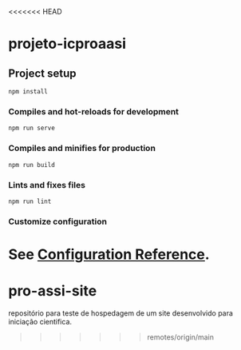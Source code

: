 <<<<<<< HEAD
# projeto-icproaasi

## Project setup
```
npm install
```

### Compiles and hot-reloads for development
```
npm run serve
```

### Compiles and minifies for production
```
npm run build
```

### Lints and fixes files
```
npm run lint
```

### Customize configuration
See [Configuration Reference](https://cli.vuejs.org/config/).
=======
# pro-assi-site
repositório para teste de hospedagem de um site desenvolvido para iniciação cientifica.
>>>>>>> remotes/origin/main
